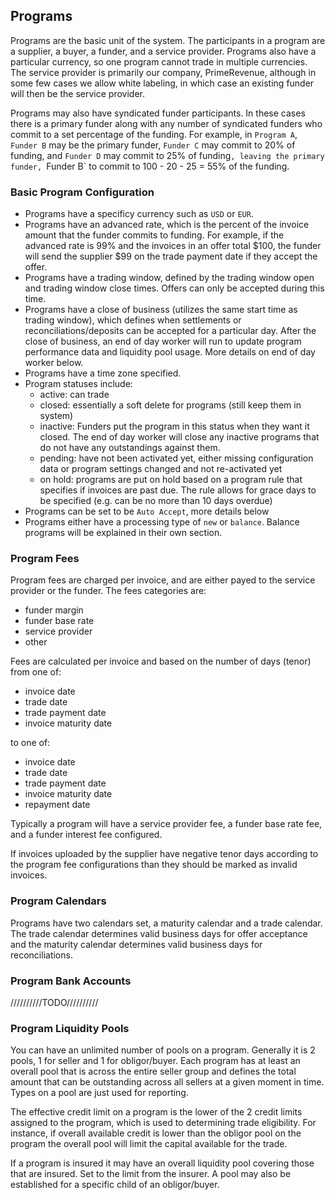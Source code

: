 ## Programs
Programs are the basic unit of the system. The participants in a program are a supplier, a buyer, a funder, and a service provider. Programs also have a particular currency, so one program cannot trade in multiple currencies. The service provider is primarily our company, PrimeRevenue, although in some few cases we allow white labeling, in which case an existing funder will then be the service provider. 

Programs may also have syndicated funder participants. In these cases there is a primary funder along with any number of syndicated funders who commit to a set percentage of the funding. For example, in `Program A`, `Funder B` may be the primary funder, `Funder C` may commit to 20% of funding, and `Funder D` may commit to 25% of funding`, leaving the primary funder, `Funder B` to commit to 100 - 20 - 25 = 55% of the funding.

### Basic Program Configuration

+ Programs have a specificy currency such as `USD` or `EUR`.
+ Programs have an advanced rate, which is the percent of the invoice amount that the funder commits to funding. For example, if the advanced rate is 99% and the invoices in an offer total $100, the funder will send the supplier $99 on the trade payment date if they accept the offer.
+ Programs have a trading window, defined by the trading window open and trading window close times. Offers can only be accepted during this time.
+ Programs have a close of business (utilizes the same start time as trading window), which defines when settlements or reconciliations/deposits can be accepted for a particular day. After the close of business, an end of day worker will run to update program performance data and liquidity pool usage. More details on end of day worker below.
+ Programs have a time zone specified.
+ Program statuses include:
  - active: can trade
  - closed: essentially a soft delete for programs (still keep them in system)
  - inactive: Funders put the program in this status when they want it closed. The end of day worker will close any inactive programs that do not have any outstandings against them.
  - pending: have not been activated yet, either missing configuration data or program settings changed and not re-activated yet
  - on hold: programs are put on hold based on a program rule that specifies if invoices are past due. The rule allows for grace days to be specified (e.g. can be no more than 10 days overdue)
+ Programs can be set to be `Auto Accept`, more details below
+ Programs either have a processing type of `new` or `balance`. Balance programs will be explained in their own section.

### Program Fees
Program fees are charged per invoice, and are either payed to the service provider or the funder. The fees categories are:
+ funder margin
+ funder base rate
+ service provider
+ other

Fees are calculated per invoice and based on the number of days (tenor) from one of:
+ invoice date
+ trade date
+ trade payment date
+ invoice maturity date

to one of:
+ invoice date
+ trade date
+ trade payment date
+ invoice maturity date
+ repayment date

Typically a program will have a service provider fee, a funder base rate fee, and a funder interest fee configured.

If invoices uploaded by the supplier have negative tenor days according to the program fee configurations than they should be marked as invalid invoices.

### Program Calendars
Programs have two calendars set, a maturity calendar and a trade calendar. The trade calendar determines valid business days for offer acceptance and the maturity calendar determines valid business days for reconciliations.

### Program Bank Accounts
//////////TODO//////////

### Program Liquidity Pools
You can have an unlimited number of pools on a program. Generally it is 2 pools, 1 for seller and 1 for obligor/buyer. Each program has at least an overall pool that is across the entire seller group and defines the total amount that can be outstanding across all sellers at a given moment in time. Types on a pool are just used for reporting.

The effective credit limit on a program is the lower of the 2 credit limits assigned to the program, which is used to determining trade eligibility. For instance, if overall available credit is lower than the obligor pool on the program the overall pool will limit the capital available for the trade. 

If a program is insured it may have an overall liquidity pool covering those that are insured.  Set to the limit from the insurer. A pool may also be established for a specific child of an obligor/buyer.
